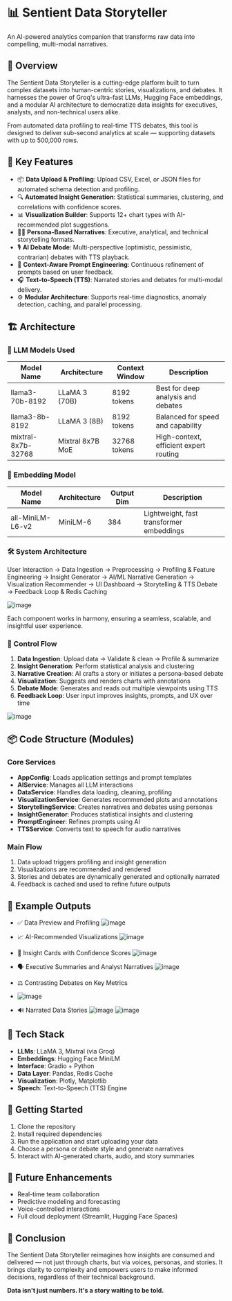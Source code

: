 # 📊 Sentient Data Storyteller

An AI-powered analytics companion that transforms raw data into compelling, multi-modal narratives.

## 🚀 Overview

The Sentient Data Storyteller is a cutting-edge platform built to turn complex datasets into human-centric stories, visualizations, and debates. It harnesses the power of Groq's ultra-fast LLMs, Hugging Face embeddings, and a modular AI architecture to democratize data insights for executives, analysts, and non-technical users alike.

From automated data profiling to real-time TTS debates, this tool is designed to deliver sub-second analytics at scale — supporting datasets with up to 500,000 rows.

## 🧠 Key Features

- 📦 **Data Upload & Profiling**: Upload CSV, Excel, or JSON files for automated schema detection and profiling.
- 🔍 **Automated Insight Generation**: Statistical summaries, clustering, and correlations with confidence scores.
- 📊 **Visualization Builder**: Supports 12+ chart types with AI-recommended plot suggestions.
- 🧑‍💼 **Persona-Based Narratives**: Executive, analytical, and technical storytelling formats.
- 🎙️ **AI Debate Mode**: Multi-perspective (optimistic, pessimistic, contrarian) debates with TTS playback.
- 🧬 **Context-Aware Prompt Engineering**: Continuous refinement of prompts based on user feedback.
- 🎧 **Text-to-Speech (TTS)**: Narrated stories and debates for multi-modal delivery.
- ⚙️ **Modular Architecture**: Supports real-time diagnostics, anomaly detection, caching, and parallel processing.

## 🏗️ Architecture

### 🔢 LLM Models Used

| Model Name           | Architecture       | Context Window | Description                              |
|----------------------|-------------------|----------------|------------------------------------------|
| llama3-70b-8192      | LLaMA 3 (70B)     | 8192 tokens    | Best for deep analysis and debates       |
| llama3-8b-8192       | LLaMA 3 (8B)      | 8192 tokens    | Balanced for speed and capability        |
| mixtral-8x7b-32768   | Mixtral 8x7B MoE  | 32768 tokens   | High-context, efficient expert routing   |

### 🔡 Embedding Model

| Model Name         | Architecture  | Output Dim | Description                          |
|--------------------|--------------|------------|--------------------------------------|
| all-MiniLM-L6-v2   | MiniLM-6     | 384        | Lightweight, fast transformer embeddings |

### 🛠️ System Architecture
User Interaction → Data Ingestion → Preprocessing → Profiling & Feature Engineering → Insight Generator → AI/ML Narrative Generation → Visualization Recommender → UI Dashboard → Storytelling & TTS Debate → Feedback Loop & Redis Caching

![image](https://github.com/user-attachments/assets/153f3597-29af-46f3-8d30-6589667c004f)


Each component works in harmony, ensuring a seamless, scalable, and insightful user experience.

### 🔄 Control Flow

1. **Data Ingestion**: Upload data → Validate & clean → Profile & summarize
2. **Insight Generation**: Perform statistical analysis and clustering
3. **Narrative Creation**: AI crafts a story or initiates a persona-based debate
4. **Visualization**: Suggests and renders charts with annotations
5. **Debate Mode**: Generates and reads out multiple viewpoints using TTS
6. **Feedback Loop**: User input improves insights, prompts, and UX over time

![image](https://github.com/user-attachments/assets/29e12a95-60ec-4fbc-b7dc-3f6a6673e198)


## 📦 Code Structure (Modules)

### Core Services

- **AppConfig**: Loads application settings and prompt templates
- **AIService**: Manages all LLM interactions
- **DataService**: Handles data loading, cleaning, profiling
- **VisualizationService**: Generates recommended plots and annotations
- **StorytellingService**: Creates narratives and debates using personas
- **InsightGenerator**: Produces statistical insights and clustering
- **PromptEngineer**: Refines prompts using AI
- **TTSService**: Converts text to speech for audio narratives

### Main Flow

1. Data upload triggers profiling and insight generation
2. Visualizations are recommended and rendered
3. Stories and debates are dynamically generated and optionally narrated
4. Feedback is cached and used to refine future outputs

## 🧪 Example Outputs

- ✅ Data Preview and Profiling
  ![image](https://github.com/user-attachments/assets/0dcf068c-f8b5-4506-9145-d7bd2092cbb2)

- 📈 AI-Recommended Visualizations
  ![image](https://github.com/user-attachments/assets/4768871d-5b35-45af-b973-507445d75b08)

- 🧠 Insight Cards with Confidence Scores
 ![image](https://github.com/user-attachments/assets/e301d38c-49ea-4f3c-96f2-5915e976c701)

- 🗣️ Executive Summaries and Analyst Narratives
 ![image](https://github.com/user-attachments/assets/5bfb60b4-36b1-4ddf-a16e-f9f0e3acc654)

- ⚖️ Contrasting Debates on Key Metrics
- ![image](https://github.com/user-attachments/assets/86ca621e-aa0b-44aa-9e18-6b83f3daeb21)

- 🔊 Narrated Data Stories
 ![image](https://github.com/user-attachments/assets/12626d1e-1b80-44ec-b0e6-34063fc70702)
 ![image](https://github.com/user-attachments/assets/848bcd25-3960-4226-b178-15c64709bda4)

## 📍 Tech Stack

- **LLMs**: LLaMA 3, Mixtral (via Groq)
- **Embeddings**: Hugging Face MiniLM
- **Interface**: Gradio + Python
- **Data Layer**: Pandas, Redis Cache
- **Visualization**: Plotly, Matplotlib
- **Speech**: Text-to-Speech (TTS) Engine

## 🏁 Getting Started

1. Clone the repository
2. Install required dependencies
3. Run the application and start uploading your data
4. Choose a persona or debate style and generate narratives
5. Interact with AI-generated charts, audio, and story summaries

## 🌟 Future Enhancements

- Real-time team collaboration
- Predictive modeling and forecasting
- Voice-controlled interactions
- Full cloud deployment (Streamlit, Hugging Face Spaces)

## 📣 Conclusion

The Sentient Data Storyteller reimagines how insights are consumed and delivered — not just through charts, but via voices, personas, and stories. It brings clarity to complexity and empowers users to make informed decisions, regardless of their technical background.

**Data isn't just numbers. It's a story waiting to be told.**
